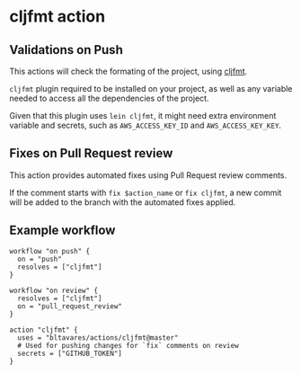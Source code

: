 # cljfmt action

## Validations on Push

This actions will check the formating of the project, using [cljfmt](https://github.com/weavejester/cljfmt).

`cljfmt` plugin required to be installed on your project, as well as any variable needed to access all the dependencies of the project.

Given that this plugin uses `lein cljfmt`, it might need extra environment variable and secrets, such as `AWS_ACCESS_KEY_ID` and `AWS_ACCESS_KEY_KEY`.

## Fixes on Pull Request review

This action provides automated fixes using Pull Request review comments.

If the comment starts with `fix $action_name` or `fix cljfmt`, a new commit will be added to the branch with the automated fixes applied.

## Example workflow

```hcl
workflow "on push" {
  on = "push"
  resolves = ["cljfmt"]
}

workflow "on review" {
  resolves = ["cljfmt"]
  on = "pull_request_review"
}

action "cljfmt" {
  uses = "bltavares/actions/cljfmt@master"
  # Used for pushing changes for `fix` comments on review
  secrets = ["GITHUB_TOKEN"]
}
```
